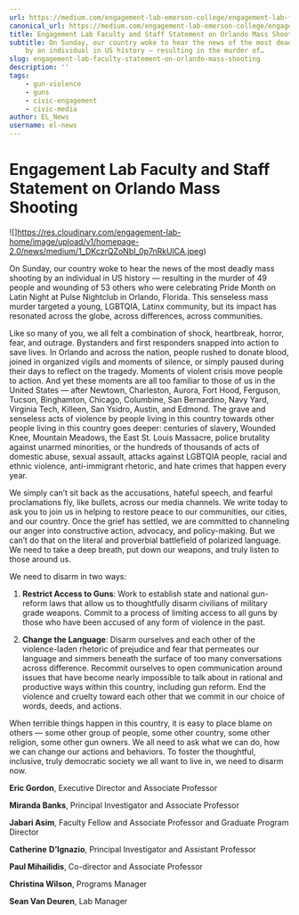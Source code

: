 ```yaml
---
url: https://medium.com/engagement-lab-emerson-college/engagement-lab-faculty-statement-on-orlando-mass-shooting-dc678cb84b6e
canonical_url: https://medium.com/engagement-lab-emerson-college/engagement-lab-faculty-statement-on-orlando-mass-shooting-dc678cb84b6e
title: Engagement Lab Faculty and Staff Statement on Orlando Mass Shooting
subtitle: On Sunday, our country woke to hear the news of the most deadly mass shooting
    by an individual in US history — resulting in the murder of…
slug: engagement-lab-faculty-statement-on-orlando-mass-shooting
description: ''
tags:
    - gun-violence
    - guns
    - civic-engagement
    - civic-media
author: EL_News
username: el-news
---
```


# Engagement Lab Faculty and Staff Statement on Orlando Mass Shooting

![]https://res.cloudinary.com/engagement-lab-home/image/upload/v1/homepage-2.0/news/medium/1_DKczrQZoNbI_0p7nRkUlCA.jpeg)

On Sunday, our country woke to hear the news of the most deadly mass shooting by an individual in US history — resulting in the murder of 49 people and wounding of 53 others who were celebrating Pride Month on Latin Night at Pulse Nightclub in Orlando, Florida. This senseless mass murder targeted a young, LGBTQIA, Latinx community, but its impact has resonated across the globe, across differences, across communities.

Like so many of you, we all felt a combination of shock, heartbreak, horror, fear, and outrage. Bystanders and first responders snapped into action to save lives. In Orlando and across the nation, people rushed to donate blood, joined in organized vigils and moments of silence, or simply paused during their days to reflect on the tragedy. Moments of violent crisis move people to action. And yet these moments are all too familiar to those of us in the United States — after Newtown, Charleston, Aurora, Fort Hood, Ferguson, Tucson, Binghamton, Chicago, Columbine, San Bernardino, Navy Yard, Virginia Tech, Killeen, San Ysidro, Austin, and Edmond. The grave and senseless acts of violence by people living in this country towards other people living in this country goes deeper: centuries of slavery, Wounded Knee, Mountain Meadows, the East St. Louis Massacre, police brutality against unarmed minorities, or the hundreds of thousands of acts of domestic abuse, sexual assault, attacks against LGBTQIA people, racial and ethnic violence, anti-immigrant rhetoric, and hate crimes that happen every year.

We simply can’t sit back as the accusations, hateful speech, and fearful proclamations fly, like bullets, across our media channels. We write today to ask you to join us in helping to restore peace to our communities, our cities, and our country. Once the grief has settled, we are committed to channeling our anger into constructive action, advocacy, and policy-making. But we can’t do that on the literal and proverbial battlefield of polarized language. We need to take a deep breath, put down our weapons, and truly listen to those around us.

We need to disarm in two ways:

1. **Restrict Access to Guns**: Work to establish state and national gun-reform laws that allow us to thoughtfully disarm civilians of military grade weapons. Commit to a process of limiting access to all guns by those who have been accused of any form of violence in the past.

1. **Change the Language**: Disarm ourselves and each other of the violence-laden rhetoric of prejudice and fear that permeates our language and simmers beneath the surface of too many conversations across difference. Recommit ourselves to open communication around issues that have become nearly impossible to talk about in rational and productive ways within this country, including gun reform. End the violence and cruelty toward each other that we commit in our choice of words, deeds, and actions.

When terrible things happen in this country, it is easy to place blame on others — some other group of people, some other country, some other religion, some other gun owners. We all need to ask what we can do, how we can change our actions and behaviors. To foster the thoughtful, inclusive, truly democratic society we all want to live in, we need to disarm now.

**Eric Gordon**, Executive Director and Associate Professor

**Miranda Banks**, Principal Investigator and Associate Professor

**Jabari Asim**, Faculty Fellow and Associate Professor and Graduate Program Director

**Catherine** **D’Ignazio**, Principal Investigator and Assistant Professor

**Paul Mihailidis**, Co-director and Associate Professor

**Christina Wilson**, Programs Manager

**Sean Van Deuren**, Lab Manager

